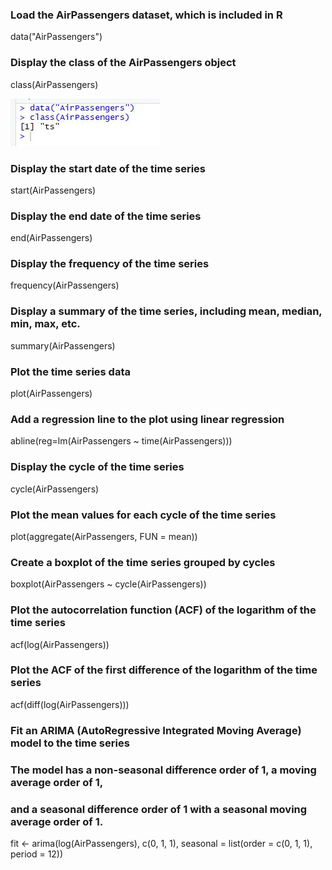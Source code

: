 ### Load the AirPassengers dataset, which is included in R
data("AirPassengers")

### Display the class of the AirPassengers object
class(AirPassengers)


<img src ="https://raw.githubusercontent.com/Dhavaltharkar/R-Programming-Projects/main/Air_passengers/Markdown/01.png?token=GHSAT0AAAAAACNOJWAWRPLUQMAL6GFWGMWCZNWCRAQ">

### Display the start date of the time series
start(AirPassengers)

### Display the end date of the time series
end(AirPassengers)

### Display the frequency of the time series
frequency(AirPassengers)

### Display a summary of the time series, including mean, median, min, max, etc.
summary(AirPassengers)

### Plot the time series data
plot(AirPassengers)

### Add a regression line to the plot using linear regression
abline(reg=lm(AirPassengers ~ time(AirPassengers)))

### Display the cycle of the time series
cycle(AirPassengers)

### Plot the mean values for each cycle of the time series
plot(aggregate(AirPassengers, FUN = mean))

### Create a boxplot of the time series grouped by cycles
boxplot(AirPassengers ~ cycle(AirPassengers))

### Plot the autocorrelation function (ACF) of the logarithm of the time series

acf(log(AirPassengers))

### Plot the ACF of the first difference of the logarithm of the time series
acf(diff(log(AirPassengers)))

### Fit an ARIMA (AutoRegressive Integrated Moving Average) model to the time series
### The model has a non-seasonal difference order of 1, a moving average order of 1,
### and a seasonal difference order of 1 with a seasonal moving average order of 1.
fit <- arima(log(AirPassengers), c(0, 1, 1), seasonal = list(order = c(0, 1, 1), period = 12))
